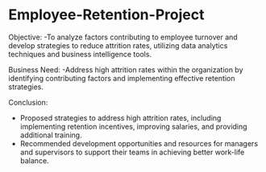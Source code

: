 # Employee-Retention-Project
Objective:
-To analyze factors contributing to employee turnover and develop strategies to reduce attrition rates, utilizing data analytics techniques and business intelligence tools.

Business Need: 
-Address high attrition rates within the organization by identifying contributing factors and 
implementing effective retention strategies.

Conclusion:
- Proposed strategies to address high attrition rates, including implementing retention incentives, improving salaries, and providing additional training.
- Recommended development opportunities and resources for managers and supervisors to support their teams in achieving better work-life balance.
